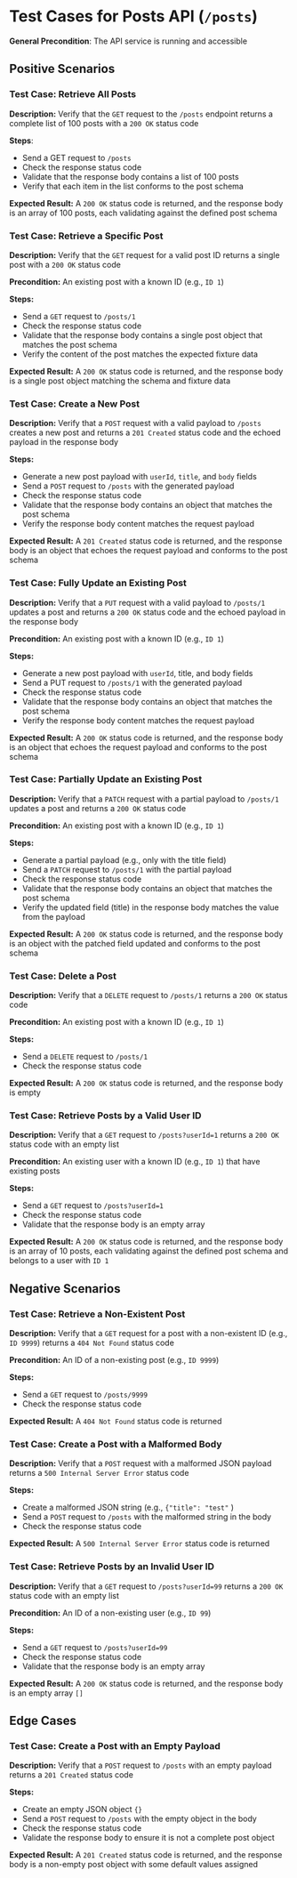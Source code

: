 <!-- markdownlint-disable MD026 MD024 MD013 -->

# Test Cases for Posts API (`/posts`)

**General Precondition**: The API service is running and accessible

## Positive Scenarios

### Test Case: Retrieve All Posts

**Description:** Verify that the `GET` request to the `/posts` endpoint returns a complete list of 100 posts with a `200 OK` status code

**Steps**:

- Send a GET request to `/posts`
- Check the response status code
- Validate that the response body contains a list of 100 posts
- Verify that each item in the list conforms to the post schema

**Expected Result:** A `200 OK` status code is returned, and the response body is an array of 100 posts, each validating against the defined post schema

### Test Case: Retrieve a Specific Post

**Description:** Verify that the `GET` request for a valid post ID returns a single post with a `200 OK` status code

**Precondition:** An existing post with a known ID (e.g., `ID 1`)

**Steps:**

- Send a `GET` request to `/posts/1`
- Check the response status code
- Validate that the response body contains a single post object that matches the post schema
- Verify the content of the post matches the expected fixture data

**Expected Result:** A `200 OK` status code is returned, and the response body is a single post object matching the schema and fixture data

### Test Case: Create a New Post

**Description:** Verify that a `POST` request with a valid payload to `/posts` creates a new post and returns a `201 Created` status code and the echoed payload in the response body

**Steps:**

- Generate a new post payload with `userId`, `title`, and `body` fields
- Send a `POST` request to `/posts` with the generated payload
- Check the response status code
- Validate that the response body contains an object that matches the post schema
- Verify the response body content matches the request payload

**Expected Result:** A `201 Created` status code is returned, and the response body is an object that echoes the request payload and conforms to the post schema

### Test Case: Fully Update an Existing Post

**Description:** Verify that a `PUT` request with a valid payload to `/posts/1` updates a post and returns a `200 OK` status code and the echoed payload in the response body

**Precondition:** An existing post with a known ID (e.g., `ID 1`)

**Steps:**

- Generate a new post payload with `userId`, title, and body fields
- Send a PUT request to `/posts/1` with the generated payload
- Check the response status code
- Validate that the response body contains an object that matches the post schema
- Verify the response body content matches the request payload

**Expected Result:** A `200 OK` status code is returned, and the response body is an object that echoes the request payload and conforms to the post schema

### Test Case: Partially Update an Existing Post

**Description:** Verify that a `PATCH` request with a partial payload to `/posts/1` updates a post and returns a `200 OK` status code

**Precondition:** An existing post with a known ID (e.g., `ID 1`)

**Steps:**

- Generate a partial payload (e.g., only with the title field)
- Send a `PATCH` request to `/posts/1` with the partial payload
- Check the response status code
- Validate that the response body contains an object that matches the post schema
- Verify the updated field (title) in the response body matches the value from the payload

**Expected Result:** A `200 OK` status code is returned, and the response body is an object with the patched field updated and conforms to the post schema

### Test Case: Delete a Post

**Description:** Verify that a `DELETE` request to `/posts/1` returns a `200 OK` status code

**Precondition:** An existing post with a known ID (e.g., `ID 1`)

**Steps:**

- Send a `DELETE` request to `/posts/1`
- Check the response status code

**Expected Result:** A `200 OK` status code is returned, and the response body is empty

### Test Case: Retrieve Posts by a Valid User ID

**Description:** Verify that a `GET` request to `/posts?userId=1` returns a `200 OK` status code with an empty list

**Precondition:** An existing user with a known ID (e.g., `ID 1`) that have existing posts

**Steps:**

- Send a `GET` request to `/posts?userId=1`
- Check the response status code
- Validate that the response body is an empty array

**Expected Result:** A `200 OK` status code is returned, and the response body is an array of 10 posts, each validating against the defined post schema and belongs to a user with `ID 1`

## Negative Scenarios

### Test Case: Retrieve a Non-Existent Post

**Description:** Verify that a `GET` request for a post with a non-existent ID (e.g., `ID 9999`) returns a `404 Not Found` status code

**Precondition:** An ID of a non-existing post (e.g., `ID 9999`)

**Steps:**

- Send a `GET` request to `/posts/9999`
- Check the response status code

**Expected Result:** A `404 Not Found` status code is returned

### Test Case: Create a Post with a Malformed Body

**Description:** Verify that a `POST` request with a malformed JSON payload returns a `500 Internal Server Error` status code

**Steps:**

- Create a malformed JSON string (e.g., `{"title": "test"` )
- Send a `POST` request to `/posts` with the malformed string in the body
- Check the response status code

**Expected Result:** A `500 Internal Server Error` status code is returned

### Test Case: Retrieve Posts by an Invalid User ID

**Description:** Verify that a `GET` request to `/posts?userId=99` returns a `200 OK` status code with an empty list

**Precondition:** An ID of a non-existing user (e.g., `ID 99`)

**Steps:**

- Send a `GET` request to `/posts?userId=99`
- Check the response status code
- Validate that the response body is an empty array

**Expected Result:** A `200 OK` status code is returned, and the response body is an empty array `[]`

## Edge Cases

### Test Case: Create a Post with an Empty Payload

**Description:** Verify that a `POST` request to `/posts` with an empty payload returns a `201 Created` status code

**Steps:**

- Create an empty JSON object `{}`
- Send a `POST` request to `/posts` with the empty object in the body
- Check the response status code
- Validate the response body to ensure it is not a complete post object

**Expected Result:** A `201 Created` status code is returned, and the response body is a non-empty post object with some default values assigned
